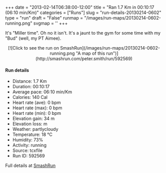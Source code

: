 +++
date = "2013-02-14T06:38:00-12:00"
title = "Ran 1.7 Km in 00:10:17 (06:10 min/Km)"
categories = ["Runs"]
slug = "run-details-20130214-0602"
type = "run"
draft = "False"
runmap = "/images/run-maps/20130214-0602-running.png"
svgmap = '<polyline points="0 94, 2 94, 3 93, 4 92, 5 91, 7 88, 9 87, 11 88, 13 87, 14 87, 17 88, 19 89, 23 90, 23 89, 25 86, 27 83, 27 82, 28 81, 29 78, 31 76, 32 75, 35 71, 35 69, 36 68, 37 67, 38 65, 37 64, 39 64, 40 63, 41 62, 42 61, 43 60, 44 59, 45 58, 47 58, 48 57, 50 55, 51 54, 52 53, 52 51, 53 50, 54 49, 56 49, 57 48, 58 47, 59 46, 60 45, 61 44, 62 43, 63 42, 65 41, 67 39, 68 38, 71 35, 72 34, 73 33, 74 32, 76 30, 76 29, 78 28, 79 27, 80 26, 80 25, 82 22, 83 21, 85 19, 86 18, 88 17, 89 16, 90 15, 91 15, 92 13, 93 12, 94 11, 96 9, 97 8, 98 7, 99 6, 100 5">'
+++

It's "Miller time".  Oh no it isn't. It's a jaunt to the gym for some time with my "Bud" (well, my PT Aimee).

<!--more-->

<center>
[![Click to see the run on SmashRun](/images/run-maps/20130214-0602-running.png "A map of this run")](http://smashrun.com/peter.smith/run/592569)
</center>

#### Run details

* Distance: 1.7 Km
* Duration: 00:10:17
* Average pace: 06:10 min/Km
* Calories: 140 Cal
* Heart rate (ave): 0 bpm
* Heart rate (max): 0 bpm
* Heart rate (min): 0 bpm
* Elevation gain: 34 m
* Elevation loss:  m
* Weather: partlycloudy
* Temperature: 18 &deg;C
* Humidity: 73%
* Activity: running
* Source: tcxfile
* Run ID: 592569

Full details at [SmashRun](http://smashrun.com/peter.smith/run/592569)